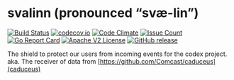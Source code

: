 # svalinn (pronounced “svæ-lin”)

[![Build Status](https://travis-ci.org/Comcast/codex-svalinn.svg?branch=master)](https://travis-ci.org/Comcast/codex-svalinn)
[![codecov.io](http://codecov.io/github/Comcast/codex-svalinn/coverage.svg?branch=master)](http://codecov.io/github/Comcast/codex-svalinn?branch=master)
[![Code Climate](https://codeclimate.com/github/Comcast/codex-svalinn/badges/gpa.svg)](https://codeclimate.com/github/Comcast/codex-svalinn)
[![Issue Count](https://codeclimate.com/github/Comcast/codex-svalinn/badges/issue_count.svg)](https://codeclimate.com/github/Comcast/codex-svalinn)
[![Go Report Card](https://goreportcard.com/badge/github.com/Comcast/codex-svalinn)](https://goreportcard.com/report/github.com/Comcast/codex-svalinn)
[![Apache V2 License](http://img.shields.io/badge/license-Apache%20V2-blue.svg)](https://github.com/Comcast/codex-svalinn/blob/master/LICENSE)
[![GitHub release](https://img.shields.io/github/release/Comcast/codex-svalinn.svg)](CHANGELOG.md)


The shield to protect our users from incoming events for the codex project.
aka. The receiver of data from [https://github.com/Comcast/caduceus](caduceus)

